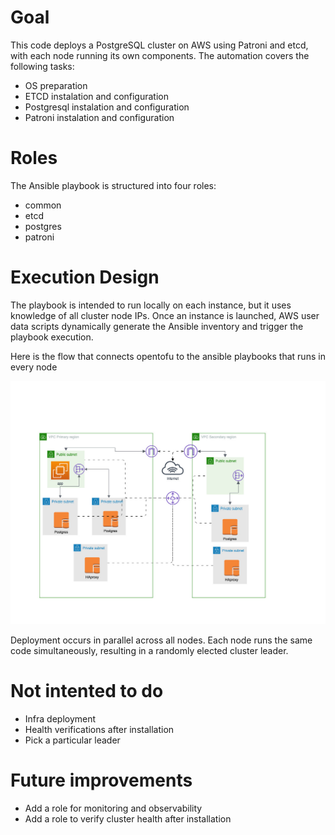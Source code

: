 # Goal
This code deploys a PostgreSQL cluster on AWS using Patroni and etcd, with each node running its own components. The automation covers the following tasks:
  - OS preparation
  - ETCD instalation and configuration
  - Postgresql instalation and configuration
  - Patroni instalation and configuration

# Roles
The Ansible playbook is structured into four roles:
* common
* etcd
* postgres
* patroni

# Execution Design 
The playbook is intended to run locally on each instance, but it uses knowledge of all cluster node IPs. 
Once an instance is launched, AWS user data scripts dynamically generate the Ansible inventory and trigger the playbook execution.

Here is the flow that connects opentofu to the ansible playbooks that runs in every node

<p align="center">
<img src="https://github.com/carlo4002/revolut_interview/blob/main/images/ach1.png" alt="Architecture" width="600"/>
</p>

Deployment occurs in parallel across all nodes. Each node runs the same code simultaneously, resulting in a randomly elected cluster leader. 

# Not intented to do
  - Infra deployment
  - Health verifications after installation
  - Pick a particular leader

# Future improvements 
* Add a role for monitoring and observability
* Add a role to verify cluster health after installation
